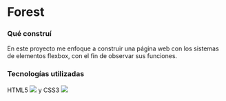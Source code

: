# Forest

### Qué construí
En este proyecto me enfoque a construir una página web con los sistemas de elementos flexbox, con el fin de observar sus funciones.

### Tecnologías utilizadas
HTML5 <img src="https://img.shields.io/badge/HTML5-E34F26?style=for-the-badge&logo=html5&logoColor=white" />
y CSS3
<img src="https://img.shields.io/badge/CSS3-1572B6?style=for-the-badge&logo=css3&logoColor=white" />
